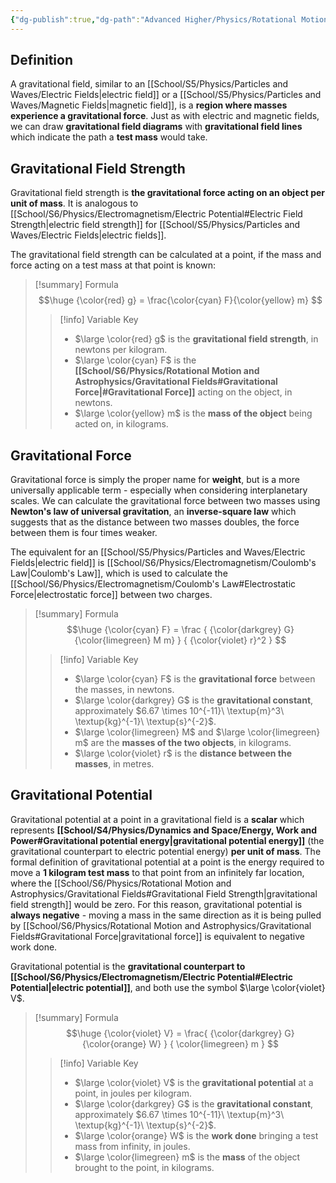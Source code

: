 ```yaml
---
{"dg-publish":true,"dg-path":"Advanced Higher/Physics/Rotational Motion and Astrophysics/Gravitational Fields.md","dg-permalink":"physics/gravitational-fields","permalink":"/physics/gravitational-fields/","created":"","updated":""}
---
```


## Definition
A gravitational field, similar to an [[School/S5/Physics/Particles and Waves/Electric Fields\|electric field]] or a [[School/S5/Physics/Particles and Waves/Magnetic Fields\|magnetic field]], is a **region where masses experience a gravitational force**. Just as with electric and magnetic fields, we can draw **gravitational field diagrams** with **gravitational field lines** which indicate the path a **test mass** would take.

## Gravitational Field Strength
Gravitational field strength is **the gravitational force acting on an object per unit of mass**. It is analogous to [[School/S6/Physics/Electromagnetism/Electric Potential#Electric Field Strength\|electric field strength]] for [[School/S5/Physics/Particles and Waves/Electric Fields\|electric fields]].

The gravitational field strength can be calculated at a point, if the mass and force acting on a test mass at that point is known:

> [!summary] Formula
> $$\huge
> {\color{red} g} = \frac{\color{cyan} F}{\color{yellow} m}
> $$
> > [!info] Variable Key
> > - $\large \color{red} g$ is the **gravitational field strength**, in newtons per kilogram.
> > - $\large \color{cyan} F$ is the **[[School/S6/Physics/Rotational Motion and Astrophysics/Gravitational Fields#Gravitational Force\|#Gravitational Force]]** acting on the object, in newtons.
> > - $\large \color{yellow} m$ is the **mass of the object** being acted on, in kilograms.

## Gravitational Force
Gravitational force is simply the proper name for **weight**, but is a more universally applicable term - especially when considering interplanetary scales. We can calculate the gravitational force between two masses using **Newton's law of universal gravitation**, an **inverse-square law** which suggests that as the distance between two masses doubles, the force between them is four times weaker.

The equivalent for an [[School/S5/Physics/Particles and Waves/Electric Fields\|electric field]] is [[School/S6/Physics/Electromagnetism/Coulomb's Law\|Coulomb's Law]], which is used to calculate the [[School/S6/Physics/Electromagnetism/Coulomb's Law#Electrostatic Force\|electrostatic force]] between two charges.

> [!summary] Formula
> $$\huge
> {\color{cyan} F} = \frac {
> 	{\color{darkgrey} G} {\color{limegreen} M m}
> } {
> 	{\color{violet} r}^2
> }
> $$
> 
> > [!info] Variable Key
> > - $\large \color{cyan} F$ is the **gravitational force** between the masses, in newtons.
> > - $\large \color{darkgrey} G$ is the **gravitational constant**, approximately $6.67 \times 10^{-11}\ \textup{m}^3\ \textup{kg}^{-1}\ \textup{s}^{-2}$.
> > - $\large \color{limegreen} M$ and $\large \color{limegreen} m$ are the **masses of the two objects**, in kilograms.
> > - $\large \color{violet} r$ is the **distance between the masses**, in metres.

## Gravitational Potential
Gravitational potential at a point in a gravitational field is a **scalar** which represents **[[School/S4/Physics/Dynamics and Space/Energy, Work and Power#Gravitational potential energy\|gravitational potential energy]]** (the gravitational counterpart to electric potential energy) **per unit of mass**. The formal definition of gravitational potential at a point is the energy required to move a **1 kilogram test mass** to that point from an infinitely far location, where the [[School/S6/Physics/Rotational Motion and Astrophysics/Gravitational Fields#Gravitational Field Strength\|gravitational field strength]] would be zero. For this reason, gravitational potential is **always negative** - moving a mass in the same direction as it is being pulled by [[School/S6/Physics/Rotational Motion and Astrophysics/Gravitational Fields#Gravitational Force\|gravitational force]] is equivalent to negative work done.

Gravitational potential is the **gravitational counterpart to [[School/S6/Physics/Electromagnetism/Electric Potential#Electric Potential\|electric potential]]**, and both use the symbol $\large \color{violet} V$.

> [!summary] Formula
> $$\huge
> {\color{violet} V} = \frac{
> 	{\color{darkgrey} G} {\color{orange} W}
> } {
> 	\color{limegreen} m
> }
> $$
> > [!info] Variable Key
> > - $\large \color{violet} V$ is the **gravitational potential** at a point, in joules per kilogram.
> > - $\large \color{darkgrey} G$ is the **gravitational constant**, approximately $6.67 \times 10^{-11}\ \textup{m}^3\ \textup{kg}^{-1}\ \textup{s}^{-2}$.
> > - $\large \color{orange} W$ is the **work done** bringing a test mass from infinity, in joules.
> > - $\large \color{limegreen} m$ is the **mass** of the object brought to the point, in kilograms.


